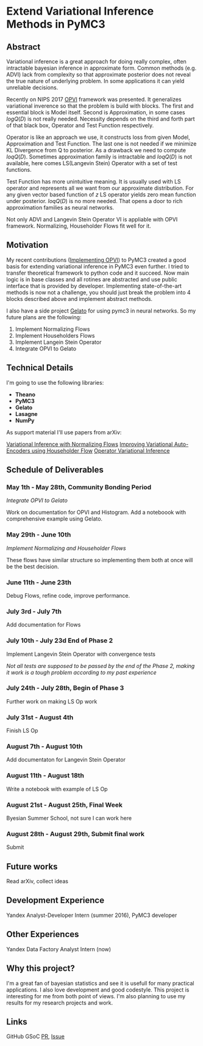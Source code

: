 # Extend Variational Inference Methods in PyMC3

## Abstract
Variational inference is a great approach for doing really complex, often intractable bayesian inference in approximate form. Common methods (e.g. ADVI) lack from complexity so that approximate posterior does not reveal the true nature of underlying problem. In some applications it can yield unreliable decisions. 

Recently on NIPS 2017 [OPVI](https://arxiv.org/abs/1610.09033) framework was presented. It generalizes variational inverence so that the problem is build with blocks. The first and essential block is Model itself. Second is Approximation, in some cases $log Q(D)$ is not really needed. Necessity depends on the third and forth part of that black box, Operator and Test Function respectively. 

Operator is like an approach we use, it constructs loss from given Model, Approximation and Test Function. The last one is not needed if we minimize KL Divergence from Q to posterior. As a drawback we need to compute $loq Q(D)$. Sometimes approximation family is intractable and $loq Q(D)$ is not available, here comes LS(Langevin Stein) Operator with a set of test functions.

Test Function has more unintuitive meaning. It is usually used with LS operator and represents all we want from our approximate distribution. For any given vector based function of $z$ LS operator yields zero mean function under posterior. $loq Q(D)$ is no more needed. That opens a door to rich approximation families as neural networks. 

Not only ADVI and Langevin Stein Operator VI is appliable with OPVI framework. Normalizing, Householder Flows fit well for it.

## Motivation

My recent contributions ([Implementing OPVI](https://github.com/pymc-devs/pymc3/pull/1694)) to PyMC3 created a good basis for extending variational inference in PyMC3 even further. I tried to transfer theoretical framework to python code and it succeed. Now main logic is in base classes and all rotines are abstracted and use public interface that is provided by developer. Implementing state-of-the-art methods is now not a challenge, you should just break the problem into 4 blocks described above and implement abstract methods.
 
I also have a side project [Gelato](https://github.com/ferrine/gelato) for using pymc3 in neural networks. So my future plans are the following:

1. Implement Normalizing Flows
2. Implement Householders Flows
3. Implement Langein Stein Operator
4. Integrate OPVI to Gelato

## Technical Details

I'm going to use the following libraries:
    
* **Theano**
* **PyMC3**
* **Gelato**
* **Lasagne**
* **NumPy**

As support material I'll use papers from arXiv:

[Variational Inference with Normalizing Flows](https://arxiv.org/abs/1505.05770)
[Improving Variational Auto-Encoders using Householder Flow](https://arxiv.org/abs/1611.09630)
[Operator Variational Inference](https://arxiv.org/abs/1610.09033)

## Schedule of Deliverables

### May 1th - May 28th, **Community Bonding Period**

*Integrate OPVI to Gelato*

Work on documentation for OPVI and Histogram. Add a noteboook with comprehensive example using Gelato.

### May 29th - June 10th

*Implement Normalizing and Householder Flows*

These flows have similar structure so implementing them both at once will be the best decision.

### June 11th - June 23th

Debug Flows, refine code, improve performance.

### July 3rd - July 7th

Add documentation for Flows

### July 10th - July 23d **End of Phase 2**

Implement Langevin Stein Operator with convergence tests

*Not all tests are supposed to be passed by the end of the Phase 2, making it work is a tough problem according to my past experience*

### July 24th - July 28th, **Begin of Phase 3**

Further work on making LS Op work

### July 31st - August 4th

Finish LS Op

### August 7th - August 10th

Add documentaton for Langevin Stein Operator

### August 11th - August 18th

Write a notebook with example of LS Op

### August 21st - August 25th, **Final Week**

Byesian Summer School, not sure I can work here

### August 28th - August 29th, **Submit final work**

Submit

## Future works

Read arXiv, collect ideas

## Development Experience

Yandex Analyst-Developer Intern (summer 2016), PyMC3 developer

## Other Experiences

Yandex Data Factory Analyst Intern (now)

## Why this project?

I'm a great fan of bayesian statistics and see it is usefull for many practical applications. I also love development and good codestyle. This project is interesting for me from both point of views. I'm also planning to use my results for my research projects and work.

## Links
GitHub GSoC [PR](https://github.com/numfocus/gsoc/pull/178), [Issue](https://github.com/numfocus/gsoc/issues/152)

